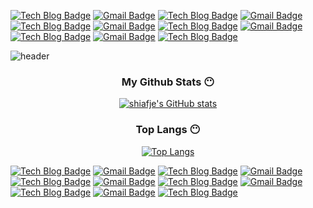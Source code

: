 [![Tech Blog Badge](http://img.shields.io/badge/-Tech%20blog-black?style=flat-square&logo=github&link=https:/recordoftheday.tistory.com/)]([https://recordoftheday.tistory.com/])
[![Gmail Badge](https://img.shields.io/badge/Gmail-d14836?style=flat-square&logo=Gmail&logoColor=white&link=mailto:shluxnsal01@gmail.com)](mailto:shluxnsal01@gmail.com)
[![Tech Blog Badge](http://img.shields.io/badge/-Tech%20blog-black?style=flat-square&logo=github&link=https:/recordoftheday.tistory.com/)]([https://recordoftheday.tistory.com/])
[![Gmail Badge](https://img.shields.io/badge/Gmail-d14836?style=flat-square&logo=Gmail&logoColor=white&link=mailto:shluxnsal01@gmail.com)](mailto:shluxnsal01@gmail.com)
 [![Tech Blog Badge](http://img.shields.io/badge/-Tech%20blog-black?style=flat-square&logo=github&link=https:/recordoftheday.tistory.com/)]([https://recordoftheday.tistory.com/])
[![Gmail Badge](https://img.shields.io/badge/Gmail-d14836?style=flat-square&logo=Gmail&logoColor=white&link=mailto:shluxnsal01@gmail.com)](mailto:shluxnsal01@gmail.com)
[![Tech Blog Badge](http://img.shields.io/badge/-Tech%20blog-black?style=flat-square&logo=github&link=https:/recordoftheday.tistory.com/)]([https://recordoftheday.tistory.com/])
[![Gmail Badge](https://img.shields.io/badge/Gmail-d14836?style=flat-square&logo=Gmail&logoColor=white&link=mailto:shluxnsal01@gmail.com)](mailto:shluxnsal01@gmail.com)
[![Tech Blog Badge](http://img.shields.io/badge/-Tech%20blog-black?style=flat-square&logo=github&link=https:/recordoftheday.tistory.com/)]([https://recordoftheday.tistory.com/])
[![Gmail Badge](https://img.shields.io/badge/Gmail-d14836?style=flat-square&logo=Gmail&logoColor=white&link=mailto:shluxnsal01@gmail.com)](mailto:shluxnsal01@gmail.com)
[![Tech Blog Badge](http://img.shields.io/badge/-Tech%20blog-black?style=flat-square&logo=github&link=https:/recordoftheday.tistory.com/)]([https://recordoftheday.tistory.com/])

![header](https://capsule-render.vercel.app/api?type=cylinder&color=auto&height=100&section=header&text=Hello!%20I'm%20Sehyun&fontSize=40&animation=fadeIn)


 
 
 
 
 

<h3 align="center"> My Github Stats 😶</h3>
<div align="center">

[![shiafje's GitHub stats](https://github-readme-stats.vercel.app/api?username=shiafje&hide_title=true&show_icons=true&include_all_commits=true&disable_animations=true&theme=swift)](https://github.com/shiafje/github-readme-stats)

  <h3 align="center"> Top Langs 😶</h3>
  
  [![Top Langs](https://github-readme-stats.vercel.app/api/top-langs/?username=shiafje&layout=compact)](https://github.com/shiafje/github-readme-stats)
</div>






[![Tech Blog Badge](http://img.shields.io/badge/-Tech%20blog-black?style=flat-square&logo=github&link=https:/recordoftheday.tistory.com/)]([https://recordoftheday.tistory.com/])
[![Gmail Badge](https://img.shields.io/badge/Gmail-d14836?style=flat-square&logo=Gmail&logoColor=white&link=mailto:shluxnsal01@gmail.com)](mailto:shluxnsal01@gmail.com)
[![Tech Blog Badge](http://img.shields.io/badge/-Tech%20blog-black?style=flat-square&logo=github&link=https:/recordoftheday.tistory.com/)]([https://recordoftheday.tistory.com/])
[![Gmail Badge](https://img.shields.io/badge/Gmail-d14836?style=flat-square&logo=Gmail&logoColor=white&link=mailto:shluxnsal01@gmail.com)](mailto:shluxnsal01@gmail.com)
 [![Tech Blog Badge](http://img.shields.io/badge/-Tech%20blog-black?style=flat-square&logo=github&link=https:/recordoftheday.tistory.com/)]([https://recordoftheday.tistory.com/])
[![Gmail Badge](https://img.shields.io/badge/Gmail-d14836?style=flat-square&logo=Gmail&logoColor=white&link=mailto:shluxnsal01@gmail.com)](mailto:shluxnsal01@gmail.com)
[![Tech Blog Badge](http://img.shields.io/badge/-Tech%20blog-black?style=flat-square&logo=github&link=https:/recordoftheday.tistory.com/)]([https://recordoftheday.tistory.com/])
[![Gmail Badge](https://img.shields.io/badge/Gmail-d14836?style=flat-square&logo=Gmail&logoColor=white&link=mailto:shluxnsal01@gmail.com)](mailto:shluxnsal01@gmail.com)
[![Tech Blog Badge](http://img.shields.io/badge/-Tech%20blog-black?style=flat-square&logo=github&link=https:/recordoftheday.tistory.com/)]([https://recordoftheday.tistory.com/])
[![Gmail Badge](https://img.shields.io/badge/Gmail-d14836?style=flat-square&logo=Gmail&logoColor=white&link=mailto:shluxnsal01@gmail.com)](mailto:shluxnsal01@gmail.com)
[![Tech Blog Badge](http://img.shields.io/badge/-Tech%20blog-black?style=flat-square&logo=github&link=https:/recordoftheday.tistory.com/)]([https://recordoftheday.tistory.com/])

<!--
**shiafje/shiafje** is a ✨ _special_ ✨ repository because its `README.md` (this file) appears on your GitHub profile.

Here are some ideas to get you started:

- 🔭 I’m currently working on ...
- 🌱 I’m currently learning ...
- 👯 I’m looking to collaborate on ...
- 🤔 I’m looking for help with ...
- 💬 Ask me about ...
- 📫 How to reach me: ...
- 😄 Pronouns: ...
- ⚡ Fun fact: ...
-->
